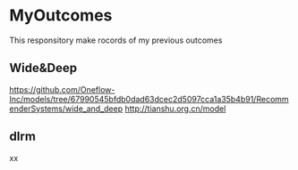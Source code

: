 # MyOutcomes

This responsitory make rocords of my previous outcomes

## Wide&Deep

https://github.com/Oneflow-Inc/models/tree/67990545bfdb0dad63dcec2d5097cca1a35b4b91/RecommenderSystems/wide_and_deep
http://tianshu.org.cn/model

## dlrm

xx
